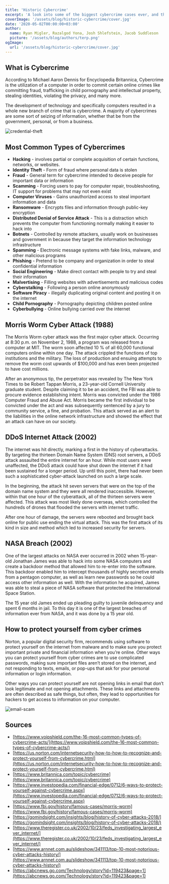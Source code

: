 ```yaml
---
title: 'Historic Cybercrime'
excerpt: 'A look into some of the biggest cybercrime cases ever, and the impact they have had on history.'
coverImage: '/assets/blog/historic-cybercrime/cover.jpg'
date: '2020-05-02T00:00:00+03:00'
author:
  name: Ryan Migler, Razalgod Yona, Josh Shlefstein, Jacob Suddleson
  picture: '/assets/blog/authors/terp.png'
ogImage:
  url: '/assets/blog/historic-cybercrime/cover.jpg'
---
```


## What is Cybercrime

According to Michael Aaron Dennis for Encyclopedia Britannica, Cybercrime is the utilization of a computer in order to commit certain online crimes like committing fraud, trafficking in child pornography and intellectual property, stealing identities, violating the privacy, and many more.

The development of technology and specifically computers resulted in a whole new branch of crime that is cybercrime. A majority of cybercrimes are some sort of seizing of information, whether that be from the government, personal, or from a business. 

![credential-theft](/assets/blog/historic-cybercrime/credential-theft.jpg)

## Most Common Types of Cybercrimes

-   **Hacking** - involves partial or complete acquisition of certain functions, networks, or websites.
-   **Identity Theft** - Form of fraud where personal data is stolen
-   **Fraud** - General term for cybercrime intended to deceive people for important data or information
-   **Scamming** - Forcing users to pay for computer repair, troubleshooting, IT support for problems that may not even exist
-   **Computer Viruses** - Gains unauthorized access to steal important information and data
-   **Ransomware** - Encrypts files and information through public-key encryption
-   **Distributed Denial of Service Attack** - This is a distraction which prevents the computer from functioning normally making it easier to hack into
-   **Botnets** - Controlled by remote attackers, usually work on businesses and government in because they target the information technology infrastructure
-   **Spamming** - Electronic message systems with fake links, malware, and other malicious programs
-   **Phishing** - Pretend to be company and organization in order to steal confidential information
-   **Social Engineering** - Make direct contact with people to try and steal their information
-   **Malvertising** - Filling websites with advertisements and malicious codes
-   **Cyberstalking** - Following a person online anonymously
-   **Software Piracy** - illegally duplicating original content and posting it on the internet
-   **Child Pornography** - Pornography depicting children posted online
-   **Cyberbullying** - Online bullying carried over the internet

## Morris Worm Cyber Attack (1988)

The Morris Worm cyber attack was the first major cyber attack. Occurring at 8:30 p.m. on November 2, 1988, a program was released from a computer at MIT. The worm soon affected 10 % of all 60,000 functional computers online within one day. The attack crippled the functions of top institutions and the military. The loss of production and ensuing attempts to remove the worm cost upwards of $100,000 and has even been projected to have cost millions.

After an anonymous tip, the perpetrator was revealed by The New York Times to be Robert Tappan Morris, a 23-year-old Cornell University graduate student. Despite claiming it to be an accident, the FBI was able to procure evidence establishing intent. Morris was convicted under the 1986 Computer Fraud and Abuse Act. Morris became the first individual to be convicted under the act and was subsequently sentenced by a jury to community service, a fine, and probation. This attack served as an alert to the liabilities in the online network infrastructure and showed the effect that an attack can have on our society.

## DDoS Internet Attack (2002)

The internet was hit directly, marking a first in the history of cyberattacks. By targeting the thirteen Domain Name System (DNS) root servers, a DDoS attack assaulted the entire internet for an hour. While most users were unaffected, the DDoS attack could have shut down the internet if it had been sustained for a longer period. Up until this point, there had never been such a sophisticated cyber-attack launched on such a large scale.

In the beginning, the attack hit seven servers that were on the top of the domain name system and they were all rendered inaccessible. However, within that one hour of the cyberattack, all of the thirteen servers were affected. This attack was most likely done overseas, which controlled the hundreds of drones that flooded the servers with internet traffic. 

After one hour of damage, the servers were rebooted and brought back online for public use ending the virtual attack. This was the first attack of its kind in size and method which led to increased security for servers.

## NASA Breach (2002)

One of the largest attacks on NASA ever occurred in 2002 when 15-year-old Jonathan James was able to hack into some NASA computers and create a backdoor method that allowed him to re-enter into the software. This backdoor enabled him to intercept thousands of highly secretive emails from a pentagon computer, as well as learn new passwords so he could access other information as well. With the information he acquired, James was able to steal a piece of NASA software that protected the International Space Station.

The 15 year old James ended up pleading guilty to juvenile delinquency and spent 6 months in jail. To this day it is one of the largest breaches of information ever from NASA, and it was done by a 15 year old.

## **How to protect yourself from cyber crimes**

Norton, a popular digital security firm, recommends using software to protect yourself on the internet from malware and to make sure you protect important private and financial information when you’re online. Other ways you can protect yourself from cyber crimes are to use complicated passwords, making sure important files aren’t stored on the internet, and not responding to texts, emails, or pop-ups that ask for your personal information or login information.

Other ways you can protect yourself are not opening links in email that don’t look legitimate and not opening attachments. These links and attachments are often described as safe things, but often, they lead to opportunities for hackers to get access to information on your computer.

![email-scam](/assets/blog/historic-cybercrime/email-scam.jpg)

## Sources

-   [https://www.voipshield.com/the-16-most-common-types-of-cybercrime-acts/](https://www.voipshield.com/the-16-most-common-types-of-cybercrime-acts/)
-   [https://us.norton.com/internetsecurity-how-to-how-to-recognize-and-protect-yourself-from-cybercrime.html](https://us.norton.com/internetsecurity-how-to-how-to-recognize-and-protect-yourself-from-cybercrime.html)
-   [https://www.britannica.com/topic/cybercrime](https://www.britannica.com/topic/cybercrime)
-   [https://www.investopedia.com/financial-edge/0712/6-ways-to-protect-yourself-against-cybercrime.aspx](https://www.investopedia.com/financial-edge/0712/6-ways-to-protect-yourself-against-cybercrime.aspx)
-   [https://www.fbi.gov/history/famous-cases/morris-worm](https://www.fbi.gov/history/famous-cases/morris-worm)
-   [https://gomindsight.com/insights/blog/history-of-cyber-attacks-2018/](https://gomindsight.com/insights/blog/history-of-cyber-attacks-2018/)
-   [https://www.theregister.co.uk/2002/10/23/feds_investigating_largest_ever_internet/](https://www.theregister.co.uk/2002/10/23/feds_investigating_largest_ever_internet/)
-   [https://www.arnnet.com.au/slideshow/341113/top-10-most-notorious-cyber-attacks-history/](https://www.arnnet.com.au/slideshow/341113/top-10-most-notorious-cyber-attacks-history/)
-   [https://abcnews.go.com/Technology/story?id=119423&page=1](https://abcnews.go.com/Technology/story?id=119423&page=1)
